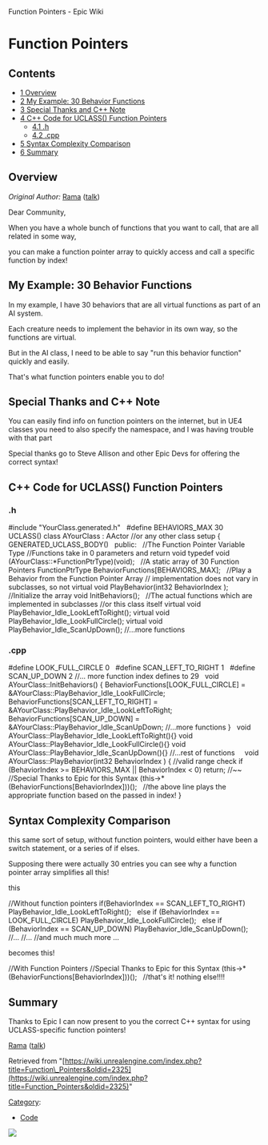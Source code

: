 Function Pointers - Epic Wiki                    

Function Pointers
=================

Contents
--------

*   [1 Overview](#Overview)
*   [2 My Example: 30 Behavior Functions](#My_Example:_30_Behavior_Functions)
*   [3 Special Thanks and C++ Note](#Special_Thanks_and_C.2B.2B_Note)
*   [4 C++ Code for UCLASS() Function Pointers](#C.2B.2B_Code_for_UCLASS.28.29_Function_Pointers)
    *   [4.1 .h](#.h)
    *   [4.2 .cpp](#.cpp)
*   [5 Syntax Complexity Comparison](#Syntax_Complexity_Comparison)
*   [6 Summary](#Summary)

Overview
--------

_Original Author:_ [Rama](/User:Rama "User:Rama") ([talk](/User_talk:Rama "User talk:Rama"))

Dear Community,

When you have a whole bunch of functions that you want to call, that are all related in some way,

you can make a function pointer array to quickly access and call a specific function by index!

My Example: 30 Behavior Functions
---------------------------------

In my example, I have 30 behaviors that are all virtual functions as part of an AI system.

Each creature needs to implement the behavior in its own way, so the functions are virtual.

But in the AI class, I need to be able to say "run this behavior function" quickly and easily.

That's what function pointers enable you to do!

  

Special Thanks and C++ Note
---------------------------

You can easily find info on function pointers on the internet, but in UE4 classes you need to also specify the namespace, and I was having trouble with that part

Special thanks go to Steve Allison and other Epic Devs for offering the correct syntax!

  

C++ Code for UCLASS() Function Pointers
---------------------------------------

### .h

#include "YourClass.generated.h"
 
#define BEHAVIORS\_MAX 30
 
UCLASS()
class AYourClass : AActor //or any other class setup
{
	GENERATED\_UCLASS\_BODY()
 
public:
 
	//The Function Pointer Variable Type
	//Functions take in 0 parameters and return void
	typedef void (AYourClass::\*FunctionPtrType)(void);
 
	//A static array of 30 Function Pointers
	FunctionPtrType BehaviorFunctions\[BEHAVIORS\_MAX\];
 
	//Play a Behavior from the Function Pointer Array
	//	implementation does not vary in subclasses, so not virtual
	void PlayBehavior(int32 BehaviorIndex );
 
	//Initialize the array
	void InitBehaviors();
 
	//The actual functions which are implemented in subclasses
	//or this class itself
	virtual void PlayBehavior\_Idle\_LookLeftToRight();
	virtual void PlayBehavior\_Idle\_LookFullCircle();
	virtual void PlayBehavior\_Idle\_ScanUpDown();
	//...more functions

### .cpp

#define LOOK\_FULL\_CIRCLE 0
 
#define SCAN\_LEFT\_TO\_RIGHT 1
 
#define SCAN\_UP\_DOWN	  2
//... more function index defines to 29
 
void AYourClass::InitBehaviors()
{
	BehaviorFunctions\[LOOK\_FULL\_CIRCLE\] \= &AYourClass::PlayBehavior\_Idle\_LookFullCircle;
	BehaviorFunctions\[SCAN\_LEFT\_TO\_RIGHT\] \= &AYourClass::PlayBehavior\_Idle\_LookLeftToRight;
	BehaviorFunctions\[SCAN\_UP\_DOWN\] \= &AYourClass::PlayBehavior\_Idle\_ScanUpDown;
	//...more functions
}
 
void AYourClass::PlayBehavior\_Idle\_LookLeftToRight(){}
void AYourClass::PlayBehavior\_Idle\_LookFullCircle(){}
void AYourClass::PlayBehavior\_Idle\_ScanUpDown(){}
//...rest of functions
 
 
void AYourClass::PlayBehavior(int32 BehaviorIndex )
{
	//valid range check
	if (BehaviorIndex \>= BEHAVIORS\_MAX || BehaviorIndex < 0) return;
	//~~
 
	//Special Thanks to Epic for this Syntax
	(this\-\>\* (BehaviorFunctions\[BehaviorIndex\]))();
 
	//the above line plays the appropriate function based on the passed in index!
}

  

Syntax Complexity Comparison
----------------------------

this same sort of setup, without function pointers, would either have been a switch statement, or a series of if elses.

Supposing there were actually 30 entries you can see why a function pointer array simplifies all this!

this

//Without function pointers
if(BehaviorIndex \== SCAN\_LEFT\_TO\_RIGHT)
	PlayBehavior\_Idle\_LookLeftToRight();
 
else if (BehaviorIndex \== LOOK\_FULL\_CIRCLE)
	PlayBehavior\_Idle\_LookFullCircle();
 
else if (BehaviorIndex \== SCAN\_UP\_DOWN)
	PlayBehavior\_Idle\_ScanUpDown();
//...
//...
//and much much more ...

becomes this!

//With Function Pointers
//Special Thanks to Epic for this Syntax
(this\-\>\* (BehaviorFunctions\[BehaviorIndex\]))();
 
//that's it! nothing else!!!!

Summary
-------

Thanks to Epic I can now present to you the correct C++ syntax for using UCLASS-specific function pointers!

[Rama](/User:Rama "User:Rama") ([talk](/User_talk:Rama "User talk:Rama"))

Retrieved from "[https://wiki.unrealengine.com/index.php?title=Function\_Pointers&oldid=2325](https://wiki.unrealengine.com/index.php?title=Function_Pointers&oldid=2325)"

[Category](/Special:Categories "Special:Categories"):

*   [Code](/Category:Code "Category:Code")

  ![](https://tracking.unrealengine.com/track.png)